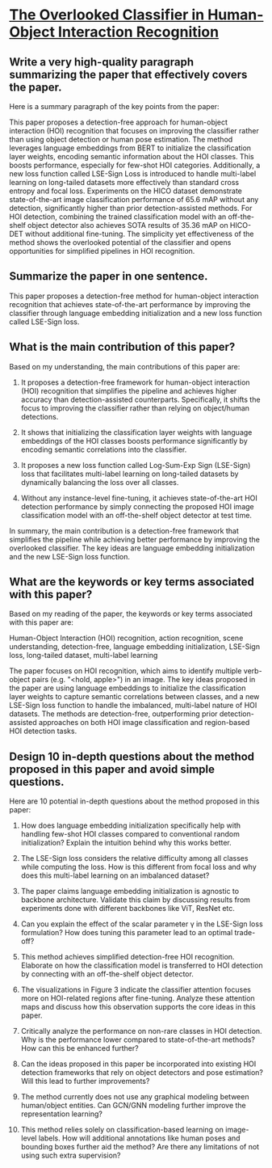 # [The Overlooked Classifier in Human-Object Interaction Recognition](https://arxiv.org/abs/2112.06392)

## Write a very high-quality paragraph summarizing the paper that effectively covers the paper.

 Here is a summary paragraph of the key points from the paper:

This paper proposes a detection-free approach for human-object interaction (HOI) recognition that focuses on improving the classifier rather than using object detection or human pose estimation. The method leverages language embeddings from BERT to initialize the classification layer weights, encoding semantic information about the HOI classes. This boosts performance, especially for few-shot HOI categories. Additionally, a new loss function called LSE-Sign Loss is introduced to handle multi-label learning on long-tailed datasets more effectively than standard cross entropy and focal loss. Experiments on the HICO dataset demonstrate state-of-the-art image classification performance of 65.6 mAP without any detection, significantly higher than prior detection-assisted methods. For HOI detection, combining the trained classification model with an off-the-shelf object detector also achieves SOTA results of 35.36 mAP on HICO-DET without additional fine-tuning. The simplicity yet effectiveness of the method shows the overlooked potential of the classifier and opens opportunities for simplified pipelines in HOI recognition.


## Summarize the paper in one sentence.

 This paper proposes a detection-free method for human-object interaction recognition that achieves state-of-the-art performance by improving the classifier through language embedding initialization and a new loss function called LSE-Sign loss.


## What is the main contribution of this paper?

 Based on my understanding, the main contributions of this paper are:

1) It proposes a detection-free framework for human-object interaction (HOI) recognition that simplifies the pipeline and achieves higher accuracy than detection-assisted counterparts. Specifically, it shifts the focus to improving the classifier rather than relying on object/human detections.

2) It shows that initializing the classification layer weights with language embeddings of the HOI classes boosts performance significantly by encoding semantic correlations into the classifier.

3) It proposes a new loss function called Log-Sum-Exp Sign (LSE-Sign) loss that facilitates multi-label learning on long-tailed datasets by dynamically balancing the loss over all classes.

4) Without any instance-level fine-tuning, it achieves state-of-the-art HOI detection performance by simply connecting the proposed HOI image classification model with an off-the-shelf object detector at test time.

In summary, the main contribution is a detection-free framework that simplifies the pipeline while achieving better performance by improving the overlooked classifier. The key ideas are language embedding initialization and the new LSE-Sign loss function.


## What are the keywords or key terms associated with this paper?

 Based on my reading of the paper, the keywords or key terms associated with this paper are:

Human-Object Interaction (HOI) recognition, action recognition, scene understanding, detection-free, language embedding initialization, LSE-Sign loss, long-tailed dataset, multi-label learning

The paper focuses on HOI recognition, which aims to identify multiple verb-object pairs (e.g. "<hold, apple>") in an image. The key ideas proposed in the paper are using language embeddings to initialize the classification layer weights to capture semantic correlations between classes, and a new LSE-Sign loss function to handle the imbalanced, multi-label nature of HOI datasets. The methods are detection-free, outperforming prior detection-assisted approaches on both HOI image classification and region-based HOI detection tasks.


## Design 10 in-depth questions about the method proposed in this paper and avoid simple questions.

 Here are 10 potential in-depth questions about the method proposed in this paper:

1. How does language embedding initialization specifically help with handling few-shot HOI classes compared to conventional random initialization? Explain the intuition behind why this works better.

2. The LSE-Sign loss considers the relative difficulty among all classes while computing the loss. How is this different from focal loss and why does this multi-label learning on an imbalanced dataset?

3. The paper claims language embedding initialization is agnostic to backbone architecture. Validate this claim by discussing results from experiments done with different backbones like ViT, ResNet etc.

4. Can you explain the effect of the scalar parameter γ in the LSE-Sign loss formulation? How does tuning this parameter lead to an optimal trade-off?

5. This method achieves simplified detection-free HOI recognition. Elaborate on how the classification model is transferred to HOI detection by connecting with an off-the-shelf object detector.

6. The visualizations in Figure 3 indicate the classifier attention focuses more on HOI-related regions after fine-tuning. Analyze these attention maps and discuss how this observation supports the core ideas in this paper.  

7. Critically analyze the performance on non-rare classes in HOI detection. Why is the performance lower compared to state-of-the-art methods? How can this be enhanced further?

8. Can the ideas proposed in this paper be incorporated into existing HOI detection frameworks that rely on object detectors and pose estimation? Will this lead to further improvements?

9. The method currently does not use any graphical modeling between human/object entities. Can GCN/GNN modeling further improve the representation learning?

10. This method relies solely on classification-based learning on image-level labels. How will additional annotations like human poses and bounding boxes further aid the method? Are there any limitations of not using such extra supervision?
